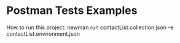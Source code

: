 # Postman Tests Examples

How to run this project:
newman run contactList.collection.json -e contactList.environment.json
